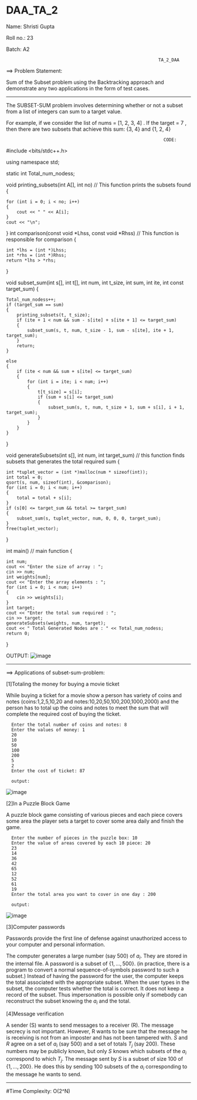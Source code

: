 # DAA_TA_2

Name: Shristi Gupta

Roll no.: 23

Batch: A2

                                                              TA_2_DAA
                                                                     
 ==> Problem Statement: 
 
 Sum of the Subset problem using the Backtracking approach and demonstrate any two applications in the form of test cases.   
 
 ----------------------------------------------------------------------------------------------------------------------------------------------------------------------
                                                                     

The SUBSET-SUM problem involves determining whether or not a subset from a list of integers can sum to a target value. 

For example, if we consider the list of nums = [1, 2, 3, 4] . If the target = 7 , then there are two subsets that achieve this sum: {3, 4} and {1, 2, 4} 



                                                                CODE:
                                                              
 
#include <bits/stdc++.h>

using namespace std;

static int Total_num_nodess;

void printing_subsets(int A[], int no) //  This function prints the subsets found
{

    for (int i = 0; i < no; i++)
    {
        cout << " " << A[i];
    }
    cout << "\n";
}
int comparison(const void *Lhss, const void *Rhss) // This function is responsible for comparison
{

    int *lhs = (int *)Lhss;
    int *rhs = (int *)Rhss;
    return *lhs > *rhs;
}

void subset_sum(int s[], int t[], int num, int t_size, int sum, int ite, int const target_sum)
{

    Total_num_nodess++;
    if (target_sum == sum)
    {
        printing_subsets(t, t_size);
        if (ite + 1 < num && sum - s[ite] + s[ite + 1] <= target_sum)
        {
            subset_sum(s, t, num, t_size - 1, sum - s[ite], ite + 1, target_sum);
        }
        return;
    }

    else
    {
        if (ite < num && sum + s[ite] <= target_sum)
        {
            for (int i = ite; i < num; i++)
            {
                t[t_size] = s[i];
                if (sum + s[i] <= target_sum)
                {
                    subset_sum(s, t, num, t_size + 1, sum + s[i], i + 1, target_sum);
                }
            }
        }
    }
}

void generateSubsets(int s[], int num, int target_sum) // this function finds subsets that generates the total required sum
{

    int *tuplet_vector = (int *)malloc(num * sizeof(int));
    int total = 0;
    qsort(s, num, sizeof(int), &comparison);
    for (int i = 0; i < num; i++)
    {
        total = total + s[i];
    }
    if (s[0] <= target_sum && total >= target_sum)
    {
        subset_sum(s, tuplet_vector, num, 0, 0, 0, target_sum);
    }
    free(tuplet_vector);
}

int main() // main function
{

    int num;
    cout << "Enter the size of array : ";
    cin >> num;
    int weights[num];
    cout << "Enter the array elements : ";
    for (int i = 0; i < num; i++)
    {
        cin >> weights[i];
    }
    int target;
    cout << "Enter the total sum required : ";
    cin >> target;
    generateSubsets(weights, num, target);
    cout << " Total Generated Nodes are : " << Total_num_nodess;
    return 0;
}


OUTPUT:
![image](https://user-images.githubusercontent.com/91418248/202909179-f2c9d4ca-3c80-4f9d-9a0f-b9657eafa400.png)

-----------------------------------------------------------------------------------------------------------------------------------------------------------------------

==> Applications of subset-sum-problem:

  [1]Totaling the money for buying a movie ticket

  While buying a ticket for a movie show a person has variety of coins and notes (coins:1,2,5,10,20 and notes:10,20,50,100,200,1000,2000) and the person has to total     up  the coins and notes to meet the sum that will complete the required cost of buying the ticket.


      Enter the total number of coins and notes: 8 
      Enter the values of money: 1
      20
      10
      50
      100
      200
      5
      2
      Enter the cost of ticket: 87
      
      output:
      
![image](https://user-images.githubusercontent.com/91418248/202906062-067bcb89-1aaf-4b9a-8166-7f77227156a6.png)



  [2]In a Puzzle Block Game

  A puzzle block game consisting of various pieces and each piece covers some area the player sets a target to cover some area daily and finish the game.  

  
      Enter the number of pieces in the puzzle box: 10
      Enter the value of areas covered by each 10 piece: 20
      23
      14
      36
      42
      65
      12
      52
      61
      19
      Enter the total area you want to cover in one day : 200
      
      output:
      
 ![image](https://user-images.githubusercontent.com/91418248/202908493-dc776cb7-f071-4956-bbab-c97a1328ae8e.png)

[3]Computer passwords

Passwords provide the first line of defense against unauthorized access to your computer and personal information.

The computer generates a large number (say 500) of $a_i$. They are stored in the internal file. A password is a subset of $\{1,\dots,500\}$. (in practice, there is a program to convert a normal sequence-of-symbols password to such a subset.) Instead of having the password for the user, the computer keeps the total associated with the appropriate subset. When the user types in the subset, the computer tests whether the total is correct. It does not keep a record of the subset. Thus impersonation is possible only if somebody can reconstruct the subset knowing the $a_i$ and the total.

  [4]Message verification

A sender (S) wants to send messages to a receiver (R). The message secrecy is not important. However, R wants to be sure that the message he is receiving is not from an imposter and has not been tampered with. $S$ and $R$ agree on a set of $a_i$ (say 500) and a set of totals $T_j$ (say 200). These numbers may be publicly known, but only $S$ knows which subsets of the $a_i$ correspond to which $T_j$. The message sent by $S$ is a subset of size 100 of $\{1,\dots,200\}$. He does this by sending 100 subsets of the $a_i$ corresponding to the message he wants to send.


-----------------------------------------------------------------------------------------------------------------------------------------------------------------------

                                                         

#Time Complexity: O(2^N)
                                                          

